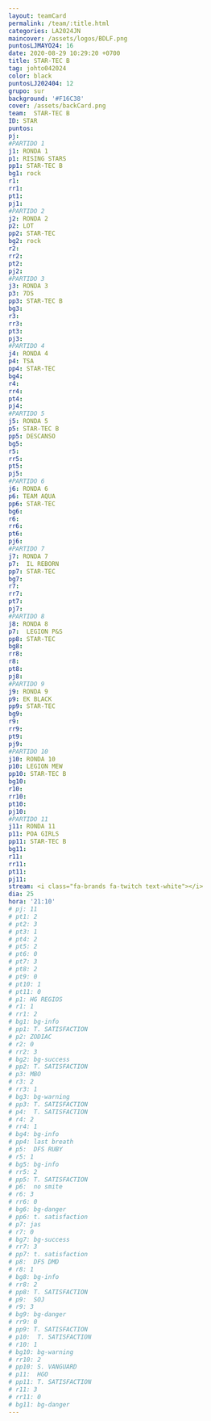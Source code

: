 ```yaml
---
layout: teamCard
permalink: /team/:title.html
categories: LA2024JN
maincover: /assets/logos/BDLF.png
puntosLJMAYO24: 16
date: 2020-08-29 10:29:20 +0700
title: STAR-TEC B
tag: johto042024
color: black
puntosLJ202404: 12
grupo: sur
background: '#F16C38'
cover: /assets/backCard.png
team:  STAR-TEC B
ID: STAR
puntos: 
pj: 
#PARTIDO 1
j1: RONDA 1
p1: RISING STARS
pp1: STAR-TEC B
bg1: rock
r1: 
rr1: 
pt1: 
pj1: 
#PARTIDO 2
j2: RONDA 2
p2: LOT
pp2: STAR-TEC
bg2: rock
r2: 
rr2: 
pt2: 
pj2: 
#PARTIDO 3
j3: RONDA 3
p3: 7DS
pp3: STAR-TEC B
bg3:
r3: 
rr3: 
pt3: 
pj3:
#PARTIDO 4
j4: RONDA 4
p4: TSA
pp4: STAR-TEC
bg4: 
r4: 
rr4: 
pt4: 
pj4:
#PARTIDO 5
j5: RONDA 5
p5: STAR-TEC B
pp5: DESCANSO
bg5: 
r5: 
rr5: 
pt5: 
pj5: 
#PARTIDO 6
j6: RONDA 6
p6: TEAM AQUA
pp6: STAR-TEC
bg6: 
r6: 
rr6: 
pt6: 
pj6: 
#PARTIDO 7
j7: RONDA 7
p7:  IL REBORN
pp7: STAR-TEC
bg7: 
r7: 
rr7: 
pt7: 
pj7: 
#PARTIDO 8
j8: RONDA 8
p7:  LEGION P&S
pp8: STAR-TEC
bg8: 
rr8: 
r8: 
pt8: 
pj8: 
#PARTIDO 9
j9: RONDA 9
p9: EK BLACK
pp9: STAR-TEC
bg9:
r9: 
rr9: 
pt9: 
pj9: 
#PARTIDO 10
j10: RONDA 10
p10: LEGION MEW
pp10: STAR-TEC B
bg10: 
r10: 
rr10: 
pt10: 
pj10: 
#PARTIDO 11
j11: RONDA 11
p11: POA GIRLS
pp11: STAR-TEC B
bg11: 
r11: 
rr11: 
pt11: 
pj11: 
stream: <i class="fa-brands fa-twitch text-white"></i>
dia: 25
hora: '21:10'
# pj: 11
# pt1: 2
# pt2: 3
# pt3: 1
# pt4: 2
# pt5: 2
# pt6: 0
# pt7: 3
# pt8: 2
# pt9: 0
# pt10: 1
# pt11: 0
# p1: HG REGIOS
# r1: 1
# rr1: 2
# bg1: bg-info
# pp1: T. SATISFACTION
# p2: ZODIAC
# r2: 0
# rr2: 3
# bg2: bg-success
# pp2: T. SATISFACTION
# p3: MBO
# r3: 2
# rr3: 1
# bg3: bg-warning
# pp3: T. SATISFACTION
# p4:  T. SATISFACTION
# r4: 2
# rr4: 1
# bg4: bg-info
# pp4: last breath
# p5:  DFS RUBY
# r5: 1
# bg5: bg-info
# rr5: 2
# pp5: T. SATISFACTION
# p6:  no smite
# r6: 3
# rr6: 0
# bg6: bg-danger
# pp6: t. satisfaction
# p7: jas
# r7: 0
# bg7: bg-success
# rr7: 3
# pp7: t. satisfaction
# p8:  DFS DMD
# r8: 1
# bg8: bg-info
# rr8: 2
# pp8: T. SATISFACTION
# p9:  SOJ
# r9: 3
# bg9: bg-danger
# rr9: 0
# pp9: T. SATISFACTION
# p10:  T. SATISFACTION
# r10: 1
# bg10: bg-warning
# rr10: 2
# pp10: S. VANGUARD
# p11:  HGO
# pp11: T. SATISFACTION
# r11: 3
# rr11: 0
# bg11: bg-danger
---
```


